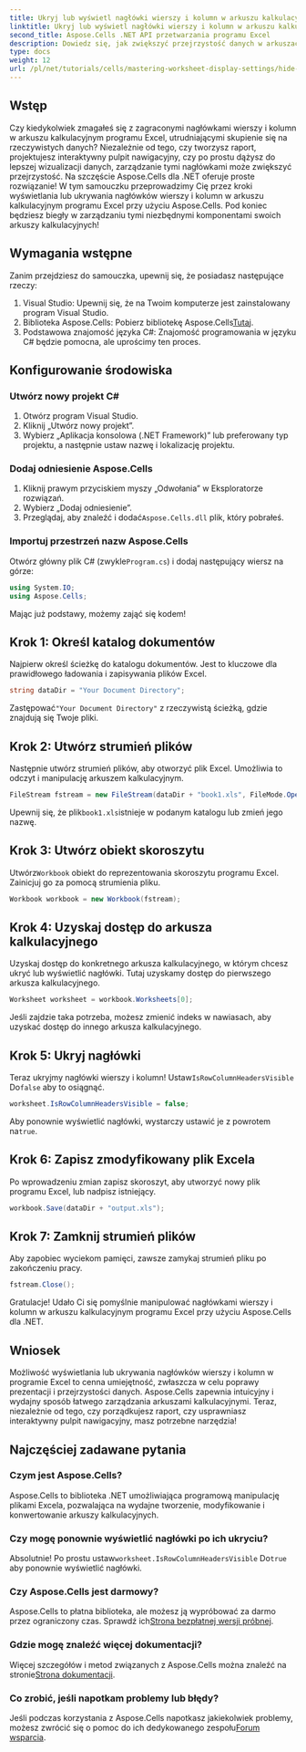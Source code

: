 ```yaml
---
title: Ukryj lub wyświetl nagłówki wierszy i kolumn w arkuszu kalkulacyjnym
linktitle: Ukryj lub wyświetl nagłówki wierszy i kolumn w arkuszu kalkulacyjnym
second_title: Aspose.Cells .NET API przetwarzania programu Excel
description: Dowiedz się, jak zwiększyć przejrzystość danych w arkuszach kalkulacyjnych programu Excel, skutecznie wyświetlając lub ukrywając nagłówki wierszy i kolumn za pomocą biblioteki Aspose.Cells dla platformy .NET.
type: docs
weight: 12
url: /pl/net/tutorials/cells/mastering-worksheet-display-settings/hide-display-row-column-headers/
---
```

## Wstęp

Czy kiedykolwiek zmagałeś się z zagraconymi nagłówkami wierszy i kolumn w arkuszu kalkulacyjnym programu Excel, utrudniającymi skupienie się na rzeczywistych danych? Niezależnie od tego, czy tworzysz raport, projektujesz interaktywny pulpit nawigacyjny, czy po prostu dążysz do lepszej wizualizacji danych, zarządzanie tymi nagłówkami może zwiększyć przejrzystość. Na szczęście Aspose.Cells dla .NET oferuje proste rozwiązanie! W tym samouczku przeprowadzimy Cię przez kroki wyświetlania lub ukrywania nagłówków wierszy i kolumn w arkuszu kalkulacyjnym programu Excel przy użyciu Aspose.Cells. Pod koniec będziesz biegły w zarządzaniu tymi niezbędnymi komponentami swoich arkuszy kalkulacyjnych!

## Wymagania wstępne

Zanim przejdziesz do samouczka, upewnij się, że posiadasz następujące rzeczy:

1. Visual Studio: Upewnij się, że na Twoim komputerze jest zainstalowany program Visual Studio.
2.  Biblioteka Aspose.Cells: Pobierz bibliotekę Aspose.Cells[Tutaj](https://releases.aspose.com/cells/net/).
3. Podstawowa znajomość języka C#: Znajomość programowania w języku C# będzie pomocna, ale uprościmy ten proces.

## Konfigurowanie środowiska

### Utwórz nowy projekt C#

1. Otwórz program Visual Studio.
2. Kliknij „Utwórz nowy projekt”.
3. Wybierz „Aplikacja konsolowa (.NET Framework)” lub preferowany typ projektu, a następnie ustaw nazwę i lokalizację projektu.

### Dodaj odniesienie Aspose.Cells

1. Kliknij prawym przyciskiem myszy „Odwołania” w Eksploratorze rozwiązań.
2. Wybierz „Dodaj odniesienie”.
3.  Przeglądaj, aby znaleźć i dodać`Aspose.Cells.dll` plik, który pobrałeś.

### Importuj przestrzeń nazw Aspose.Cells

 Otwórz główny plik C# (zwykle`Program.cs`) i dodaj następujący wiersz na górze:

```csharp
using System.IO;
using Aspose.Cells;
```

Mając już podstawy, możemy zająć się kodem!

## Krok 1: Określ katalog dokumentów

Najpierw określ ścieżkę do katalogu dokumentów. Jest to kluczowe dla prawidłowego ładowania i zapisywania plików Excel.

```csharp
string dataDir = "Your Document Directory";
```

 Zastępować`"Your Document Directory"` z rzeczywistą ścieżką, gdzie znajdują się Twoje pliki.

## Krok 2: Utwórz strumień plików

Następnie utwórz strumień plików, aby otworzyć plik Excel. Umożliwia to odczyt i manipulację arkuszem kalkulacyjnym.

```csharp
FileStream fstream = new FileStream(dataDir + "book1.xls", FileMode.Open);
```

 Upewnij się, że plik`book1.xls`istnieje w podanym katalogu lub zmień jego nazwę.

## Krok 3: Utwórz obiekt skoroszytu

 Utwórz`Workbook` obiekt do reprezentowania skoroszytu programu Excel. Zainicjuj go za pomocą strumienia pliku.

```csharp
Workbook workbook = new Workbook(fstream);
```

## Krok 4: Uzyskaj dostęp do arkusza kalkulacyjnego

Uzyskaj dostęp do konkretnego arkusza kalkulacyjnego, w którym chcesz ukryć lub wyświetlić nagłówki. Tutaj uzyskamy dostęp do pierwszego arkusza kalkulacyjnego.

```csharp
Worksheet worksheet = workbook.Worksheets[0];
```

Jeśli zajdzie taka potrzeba, możesz zmienić indeks w nawiasach, aby uzyskać dostęp do innego arkusza kalkulacyjnego.

## Krok 5: Ukryj nagłówki

 Teraz ukryjmy nagłówki wierszy i kolumn! Ustaw`IsRowColumnHeadersVisible` Do`false` aby to osiągnąć.

```csharp
worksheet.IsRowColumnHeadersVisible = false;
```

 Aby ponownie wyświetlić nagłówki, wystarczy ustawić je z powrotem na`true`.

## Krok 6: Zapisz zmodyfikowany plik Excela

Po wprowadzeniu zmian zapisz skoroszyt, aby utworzyć nowy plik programu Excel, lub nadpisz istniejący.

```csharp
workbook.Save(dataDir + "output.xls");
```

## Krok 7: Zamknij strumień plików

Aby zapobiec wyciekom pamięci, zawsze zamykaj strumień pliku po zakończeniu pracy.

```csharp
fstream.Close();
```

Gratulacje! Udało Ci się pomyślnie manipulować nagłówkami wierszy i kolumn w arkuszu kalkulacyjnym programu Excel przy użyciu Aspose.Cells dla .NET.

## Wniosek

Możliwość wyświetlania lub ukrywania nagłówków wierszy i kolumn w programie Excel to cenna umiejętność, zwłaszcza w celu poprawy prezentacji i przejrzystości danych. Aspose.Cells zapewnia intuicyjny i wydajny sposób łatwego zarządzania arkuszami kalkulacyjnymi. Teraz, niezależnie od tego, czy porządkujesz raport, czy usprawniasz interaktywny pulpit nawigacyjny, masz potrzebne narzędzia!

## Najczęściej zadawane pytania

### Czym jest Aspose.Cells?
Aspose.Cells to biblioteka .NET umożliwiająca programową manipulację plikami Excela, pozwalająca na wydajne tworzenie, modyfikowanie i konwertowanie arkuszy kalkulacyjnych.

### Czy mogę ponownie wyświetlić nagłówki po ich ukryciu?
 Absolutnie! Po prostu ustaw`worksheet.IsRowColumnHeadersVisible` Do`true` aby ponownie wyświetlić nagłówki.

### Czy Aspose.Cells jest darmowy?
 Aspose.Cells to płatna biblioteka, ale możesz ją wypróbować za darmo przez ograniczony czas. Sprawdź ich[Strona bezpłatnej wersji próbnej](https://releases.aspose.com/).

### Gdzie mogę znaleźć więcej dokumentacji?
 Więcej szczegółów i metod związanych z Aspose.Cells można znaleźć na stronie[Strona dokumentacji](https://reference.aspose.com/cells/net/).

### Co zrobić, jeśli napotkam problemy lub błędy?
 Jeśli podczas korzystania z Aspose.Cells napotkasz jakiekolwiek problemy, możesz zwrócić się o pomoc do ich dedykowanego zespołu[Forum wsparcia](https://forum.aspose.com/c/cells/9).
